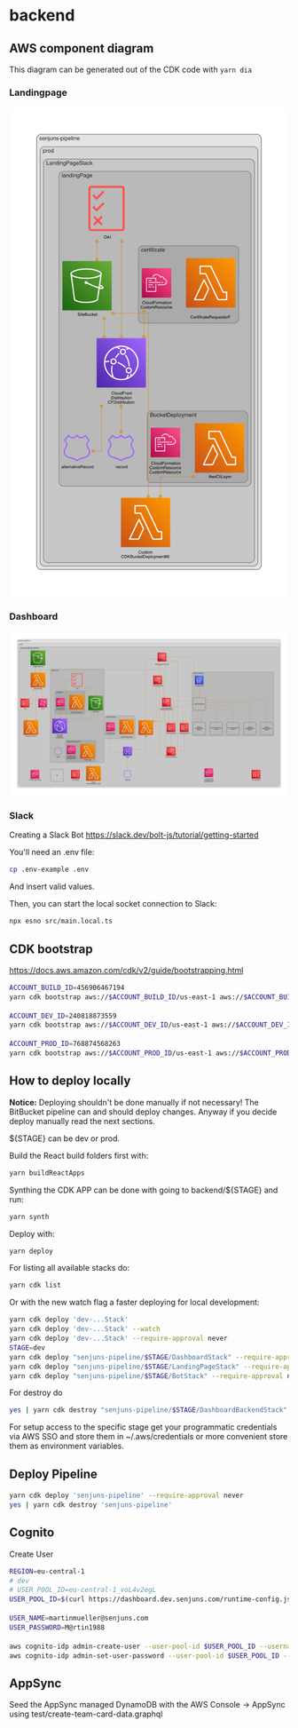 # backend

## AWS component diagram

This diagram can be generated out of the CDK code with `yarn dia`

### Landingpage

![landingpage.png](diagrams/landingpage.png)

### Dashboard

![dashboard.png](diagrams/dashboard.png)

### Slack

Creating a Slack Bot <https://slack.dev/bolt-js/tutorial/getting-started>

You'll need an .env file:

```bash
cp .env-example .env
```

And insert valid values.

Then, you can start the local socket connection to Slack:

```sh
npx esno src/main.local.ts
```

## CDK bootstrap

<https://docs.aws.amazon.com/cdk/v2/guide/bootstrapping.html>

```bash
ACCOUNT_BUILD_ID=456906467194
yarn cdk bootstrap aws://$ACCOUNT_BUILD_ID/us-east-1 aws://$ACCOUNT_BUILD_ID/eu-central-1

ACCOUNT_DEV_ID=240818873559
yarn cdk bootstrap aws://$ACCOUNT_DEV_ID/us-east-1 aws://$ACCOUNT_DEV_ID/eu-central-1 --cloudformation-execution-policies arn:aws:iam::aws:policy/AdministratorAccess --trust $ACCOUNT_BUILD_ID

ACCOUNT_PROD_ID=768874568263
yarn cdk bootstrap aws://$ACCOUNT_PROD_ID/us-east-1 aws://$ACCOUNT_PROD_ID/eu-central-1 --cloudformation-execution-policies arn:aws:iam::aws:policy/AdministratorAccess --trust $ACCOUNT_BUILD_ID
```

## How to deploy locally

**Notice:** Deploying shouldn't be done manually if not necessary! The BitBucket pipeline can and should deploy changes. Anyway if you decide deploy manually read the next sections.

${STAGE} can be dev or prod.

Build the React build folders first with:

```bash
yarn buildReactApps
```

Synthing the CDK APP can be done with going to backend/${STAGE} and run:

```bash
yarn synth
```

Deploy with:

```bash
yarn deploy
```

For listing all available stacks do:

```bash
yarn cdk list
```

Or with the new watch flag a faster deploying for local development:

```bash
yarn cdk deploy 'dev-...Stack'
yarn cdk deploy 'dev-...Stack' --watch
yarn cdk deploy 'dev-...Stack' --require-approval never
STAGE=dev
yarn cdk deploy "senjuns-pipeline/$STAGE/DashboardStack" --require-approval never
yarn cdk deploy "senjuns-pipeline/$STAGE/LandingPageStack" --require-approval never
yarn cdk deploy "senjuns-pipeline/$STAGE/BotStack" --require-approval never
```

For destroy do

```bash
yes | yarn cdk destroy "senjuns-pipeline/$STAGE/DashboardBackendStack"
```

For setup access to the specific stage get your programmatic credentials via AWS SSO and store them in ~/.aws/credentials or more convenient store them as environment variables.

## Deploy Pipeline

```bash
yarn cdk deploy 'senjuns-pipeline' --require-approval never
yes | yarn cdk destroy 'senjuns-pipeline'
```

## Cognito

Create User

```bash
REGION=eu-central-1
# dev
# USER_POOL_ID=eu-central-1_voL4v2egL
USER_POOL_ID=$(curl https://dashboard.dev.senjuns.com/runtime-config.json | jq -r '.userPoolId')

USER_NAME=martinmueller@senjuns.com
USER_PASSWORD=M@rtin1988

aws cognito-idp admin-create-user --user-pool-id $USER_POOL_ID --username $USER_NAME --user-attributes Name=email,Value=$USER_NAME --region $REGION --output text
aws cognito-idp admin-set-user-password --user-pool-id $USER_POOL_ID --username $USER_NAME --password $USER_PASSWORD  --permanent --region $REGION
```

## AppSync

Seed the AppSync managed DynamoDB with the AWS Console -> AppSync using test/create-team-card-data.graphql
